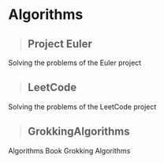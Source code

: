 Algorithms 
=========================   

>## Project Euler 
Solving the problems of the Euler project

>## LeetCode
Solving the problems of the LeetCode project

>## GrokkingAlgorithms
Algorithms Book Grokking Algorithms

